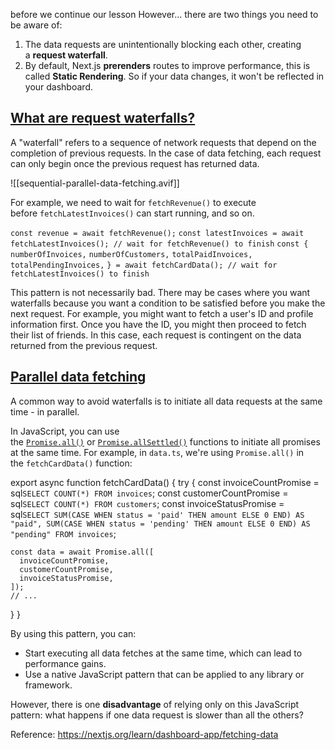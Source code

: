 before we continue our lesson However... there are two things you need to be aware of:

1. The data requests are unintentionally blocking each other, creating a **request waterfall**.
2. By default, Next.js **prerenders** routes to improve performance, this is called **Static Rendering**. So if your data changes, it won't be reflected in your dashboard.



## [What are request waterfalls?](https://nextjs.org/learn/dashboard-app/fetching-data#what-are-request-waterfalls)


A "waterfall" refers to a sequence of network requests that depend on the completion of previous requests. In the case of data fetching, each request can only begin once the previous request has returned data.

![[sequential-parallel-data-fetching.avif]]

For example, we need to wait for `fetchRevenue()` to execute before `fetchLatestInvoices()` can start running, and so on.

`const revenue = await fetchRevenue();`
`const latestInvoices = await fetchLatestInvoices(); // wait for fetchRevenue() to finish`
`const {`
  `numberOfInvoices,`
  `numberOfCustomers,`
  `totalPaidInvoices,`
  `totalPendingInvoices,`
`} = await fetchCardData(); // wait for fetchLatestInvoices() to finish`


This pattern is not necessarily bad. There may be cases where you want waterfalls because you want a condition to be satisfied before you make the next request. For example, you might want to fetch a user's ID and profile information first. Once you have the ID, you might then proceed to fetch their list of friends. In this case, each request is contingent on the data returned from the previous request.

## [Parallel data fetching](https://nextjs.org/learn/dashboard-app/fetching-data#parallel-data-fetching)

A common way to avoid waterfalls is to initiate all data requests at the same time - in parallel.

In JavaScript, you can use the [`Promise.all()`](https://developer.mozilla.org/en-US/docs/Web/JavaScript/Reference/Global_Objects/Promise/all) or [`Promise.allSettled()`](https://developer.mozilla.org/en-US/docs/Web/JavaScript/Reference/Global_Objects/Promise/allSettled) functions to initiate all promises at the same time. For example, in `data.ts`, we're using `Promise.all()` in the `fetchCardData()` function:

export async function fetchCardData() {
  try {
    const invoiceCountPromise = sql`SELECT COUNT(*) FROM invoices`;
    const customerCountPromise = sql`SELECT COUNT(*) FROM customers`;
    const invoiceStatusPromise = sql`SELECT
         SUM(CASE WHEN status = 'paid' THEN amount ELSE 0 END) AS "paid",
         SUM(CASE WHEN status = 'pending' THEN amount ELSE 0 END) AS "pending"
         FROM invoices`;
 
    const data = await Promise.all([
      invoiceCountPromise,
      customerCountPromise,
      invoiceStatusPromise,
    ]);
    // ...
  }
}

By using this pattern, you can:

- Start executing all data fetches at the same time, which can lead to performance gains.
- Use a native JavaScript pattern that can be applied to any library or framework.

However, there is one **disadvantage** of relying only on this JavaScript pattern: what happens if one data request is slower than all the others?

Reference:
https://nextjs.org/learn/dashboard-app/fetching-data